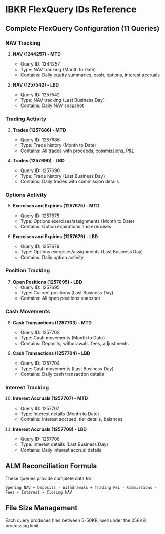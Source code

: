 # IBKR FlexQuery IDs Reference

## Complete FlexQuery Configuration (11 Queries)

### NAV Tracking
1. **NAV (1244257) - MTD**
   - Query ID: 1244257
   - Type: NAV tracking (Month to Date)
   - Contains: Daily equity summaries, cash, options, interest accruals

2. **NAV (1257542) - LBD**
   - Query ID: 1257542
   - Type: NAV tracking (Last Business Day)
   - Contains: Daily NAV snapshot

### Trading Activity
3. **Trades (1257686) - MTD**
   - Query ID: 1257686
   - Type: Trade history (Month to Date)
   - Contains: All trades with proceeds, commissions, P&L

4. **Trades (1257690) - LBD**
   - Query ID: 1257690
   - Type: Trade history (Last Business Day)
   - Contains: Daily trades with commission details

### Options Activity
5. **Exercises and Expiries (1257675) - MTD**
   - Query ID: 1257675
   - Type: Options exercises/assignments (Month to Date)
   - Contains: Option expirations and exercises

6. **Exercises and Expiries (1257679) - LBD**
   - Query ID: 1257679
   - Type: Options exercises/assignments (Last Business Day)
   - Contains: Daily option activity

### Position Tracking
7. **Open Positions (1257695) - LBD**
   - Query ID: 1257695
   - Type: Current positions (Last Business Day)
   - Contains: All open positions snapshot

### Cash Movements
8. **Cash Transactions (1257703) - MTD**
   - Query ID: 1257703
   - Type: Cash movements (Month to Date)
   - Contains: Deposits, withdrawals, fees, adjustments

9. **Cash Transactions (1257704) - LBD**
   - Query ID: 1257704
   - Type: Cash movements (Last Business Day)
   - Contains: Daily cash transaction details

### Interest Tracking
10. **Interest Accruals (1257707) - MTD**
    - Query ID: 1257707
    - Type: Interest details (Month to Date)
    - Contains: Interest accrued, tier details, balances

11. **Interest Accruals (1257708) - LBD**
    - Query ID: 1257708
    - Type: Interest details (Last Business Day)
    - Contains: Daily interest accrual details

## ALM Reconciliation Formula
These queries provide complete data for:
```
Opening NAV + Deposits - Withdrawals + Trading P&L - Commissions - Fees + Interest = Closing NAV
```

## File Size Management
Each query produces files between 5-50KB, well under the 256KB processing limit.